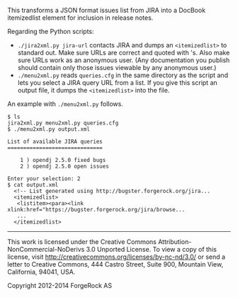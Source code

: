 This transforms a JSON format issues list from JIRA into a DocBook itemizedlist
element for inclusion in release notes.

Regarding the Python scripts:

*   `./jira2xml.py jira-url` contacts JIRA and dumps an `<itemizedlist>`
    to standard out. Make sure URLs are correct and quoted with 's.
    Also make sure URLs work as an anonymous user.
    (Any documentation you publish should contain only those issues
    viewable by any anonymous user.)
*   `./menu2xml.py` reads `queries.cfg` in the same directory
    as the script and lets you select a JIRA query URL from a list.
    If you give this script an output file, it dumps the `<itemizedlist>`
    into the file.

An example with `./menu2xml.py` follows.

	$ ls
	jira2xml.py	menu2xml.py	queries.cfg
	$ ./menu2xml.py output.xml
	
	List of available JIRA queries
	==============================
	
		1 ) opendj 2.5.0 fixed bugs
		2 ) opendj 2.5.0 open issues
	
	Enter your selection: 2
	$ cat output.xml
	  <!-- List generated using http://bugster.forgerock.org/jira...
	  <itemizedlist>
	   <listitem><para><link xlink:href="https://bugster.forgerock.org/jira/browse...
	   ...
	  </itemizedlist>

* * *
This work is licensed under the Creative Commons
Attribution-NonCommercial-NoDerivs 3.0 Unported License.
To view a copy of this license, visit
<http://creativecommons.org/licenses/by-nc-nd/3.0/>
or send a letter to Creative Commons, 444 Castro Street,
Suite 900, Mountain View, California, 94041, USA.

Copyright 2012-2014 ForgeRock AS
